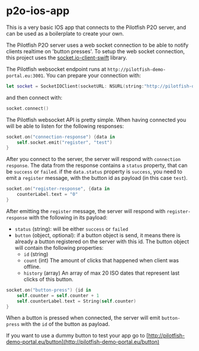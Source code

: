 # p2o-ios-app

This is a very basic IOS app that connects to the Pilotfish P2O server, and can be used as a boilerplate to
create your own.

The Pilotfish P2O server uses a web socket connection to be able to notify clients realtime on 'button presses'.
To setup the web socket connection, this project uses the [socket.io-client-swift](https://github.com/socketio/socket.io-client-swift) library.

The Pilotfish websocket endpoint runs at `http://pilotfish-demo-portal.eu:3001`. You can prepare your connection with:

```swift
let socket = SocketIOClient(socketURL: NSURL(string:"http://pilotfish-demo-portal.eu:3001")!)
```

and then connect with:

```swift
socket.connect()
```

The Pilotfish websocket API is pretty simple. When having connected you will be able to listen
for the following responses:

```swift
socket.on("connection-response") {data in
    self.socket.emit("register", "test")
}
```

After you connect to the server, the server will respond with `connection response`.
The data from the response contains a `status` property, that can be `success` or `failed`. if the `data.status`
property is `success`, you need to emit a `register` message, with the button id as payload (in this case `test`).

```swift
socket.on("register-response", {data in
    counterLabel.text = "0"
}
```

After emitting the `register` message, the server will respond with `register-response` with the following in its payload:
*   `status` (string): will be either `success` or `failed`
*   `button` (object, optional): if a button object is send, it means there is already a button registered on the server
with this id. The button object will contain the following properties:
    *   `id` (string)
    *   `count` (int) The amount of clicks that happened when client was offline.
    *   `history` (array) An array of max 20 ISO dates that represent last clicks of this button.

```swift
socket.on("button-press") {id in
    self.counter = self.counter + 1
    self.counterLabel.text = String(self.counter)
}
```

When a button is pressed when connected, the server will emit `button-press` with the `id` of the button as payload.

If you want to use a dummy button to test your app go to [http://pilotfish-demo-portal.eu/button](http://pilotfish-demo-portal.eu/button)
